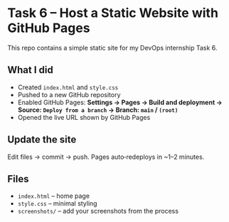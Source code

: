 # Task 6 – Host a Static Website with GitHub Pages

This repo contains a simple static site for my DevOps internship Task 6.

## What I did
- Created `index.html` and `style.css`
- Pushed to a new GitHub repository
- Enabled GitHub Pages: **Settings → Pages → Build and deployment → Source: `Deploy from a branch` → Branch: `main` / `(root)`**
- Opened the live URL shown by GitHub Pages

## Update the site
Edit files → commit → push. Pages auto‑redeploys in ~1–2 minutes.

## Files
- `index.html` – home page
- `style.css` – minimal styling
- `screenshots/` – add your screenshots from the process

